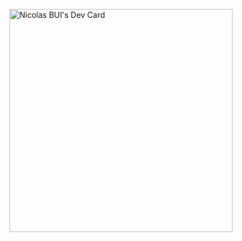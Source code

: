 <a href="https://app.daily.dev/nicolasbui"><img src="https://api.daily.dev/devcards/0bba564592004e72abd0e344f7371ecf.png?r=7y6" width="400" alt="Nicolas BUI's Dev Card"/></a>
